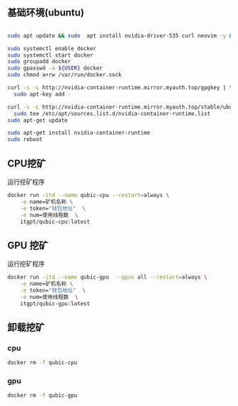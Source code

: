 



## 基础环境(ubuntu)



```bash 

sudo apt update && sudo  apt install nvidia-driver-535 curl neovim -y && curl -SLs get.docker.com | sudo bash 

sudo systemctl enable docker
sudo systemctl start docker
sudo groupadd docker
sudo gpasswd -a ${USER} docker
sudo chmod a+rw /var/run/docker.sock

curl -s -L http://nvidia-container-runtime.mirror.myauth.top/gpgkey | \
  sudo apt-key add -

curl -s -L http://nvidia-container-runtime.mirror.myauth.top/stable/ubuntu18.04/nvidia-container-runtime.list | \
  sudo tee /etc/apt/sources.list.d/nvidia-container-runtime.list
sudo apt-get update

sudo apt-get install nvidia-container-runtime
sudo reboot
```



## CPU挖矿

运行挖矿程序

```bash
docker run -itd --name qubic-cpu --restart=always \
	-e name=矿机名称 \
	-e token="钱包地址"  \
	-e num=使用线程数  \
	itgpt/qubic-cpu:latest
```

## GPU 挖矿

运行挖矿程序

```bash 
docker run -itd --name qubic-gpu  --gpus all --restart=always \
	-e name=矿机名称 \
	-e token="钱包地址"  \
	-e num=使用线程数  \
	itgpt/qubic-gpu:latest
```

## 卸载挖矿

###  cpu

```bash
docker rm -f qubic-cpu
```



### gpu

```bash
docker rm -f qubic-gpu
```







